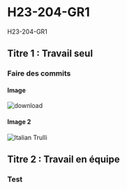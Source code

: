 # H23-204-GR1
H23-204-GR1
## Titre 1 : Travail seul
### Faire des commits
#### Image
![download](https://user-images.githubusercontent.com/123409058/214129000-84e15dca-64d9-4655-aada-26f7c77e12f3.jpg)

#### Image 2
<img src="https://upload.wikimedia.org/wikipedia/commons/b/b4/Lionel-Messi-Argentina-2022-FIFA-World-Cup_%28cropped%29.jpg" alt="Italian Trulli">

## Titre 2 : Travail en équipe
### Test

